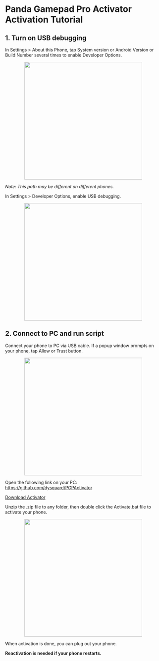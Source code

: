 Panda Gamepad Pro Activator Activation Tutorial
========================

## 1. Turn on USB debugging
  In Settings > About this Phone, tap System version or Android Version or Build Number several times to enable Developer Options.
     
<p align="center">
    <img src="https://github.com/dysquard/PGPActivator/blob/master/1.png"  width="380">
</p>

  *Note: This path may be different on different phones.*


  In Settings > Developer Options, enable USB debugging.
  <p align="center">
    <img src="https://github.com/dysquard/PGPActivator/blob/master/2.png"  width="380">
</p>

## 2. Connect to PC and run script
  Connect your phone to PC via USB cable.
  If a popup window prompts on your phone, tap Allow or Trust button.
  <p align="center">
    <img src="https://github.com/dysquard/PGPActivator/blob/master/3.png"  width="380">
</p>



Open the following link on your PC:
https://github.com/dysquard/PGPActivator

<p align="left">
<a href="https://github.com/dysquard/PGPActivator/releases/download/1.0/GamepadPro.Active.Tool.zip">  Download Activator
  </a>
</p>
  
  
  
  Unzip the .zip file to any folder, then double click the Activate.bat file to activate your phone.
  <p align="center">
    <img src="https://github.com/dysquard/PGPActivator/blob/master/4.png"  width="380">
</p>
  When activation is done, you can plug out your phone.

  **Reactivation is needed if your phone restarts.**
